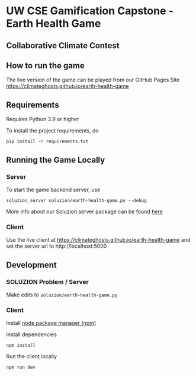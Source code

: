 # UW CSE Gamification Capstone - Earth Health Game

## Collaborative Climate Contest

## How to run the game

The live version of the game can be played from our GitHub Pages Site https://climateghosts.github.io/earth-health-game

## Requirements

Requires Python 3.9 or higher

To install the project requirements, do

```shell
pip install -r requirements.txt
```

## Running the Game Locally

### Server

To start the game backend server, use

```shell
soluzion_server soluzion/earth-health-game.py --debug
```

More info about our Soluzion server package can be found [here](https://github.com/ClimateGhosts/soluzion-server)

### Client

Use the live client at https://climateghosts.github.io/earth-health-game and set the server url to http://localhost:5000

## Development

### SOLUZION Problem / Server

Make edits to `soluzion/earth-health-game.py`

### Client

Install [node package manager (npm)](https://docs.npmjs.com/downloading-and-installing-node-js-and-npm)

Install dependencies

```shell
npm install
```

Run the client locally

```shell
npm run dev
```